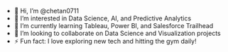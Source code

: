 - 👋 Hi, I’m @chetan0711  
- 👀 I’m interested in Data Science, AI, and Predictive Analytics  
- 🌱 I’m currently learning Tableau, Power BI, and Salesforce Trailhead  
- 💞️ I’m looking to collaborate on Data Science and Visualization projects   
- ⚡ Fun fact: I love exploring new tech and hitting the gym daily!  
